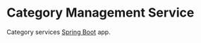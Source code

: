 # Category Management Service


Category services [Spring Boot](http://projects.spring.io/spring-boot/) app.
